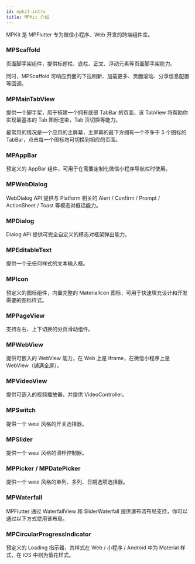 ```yaml
---
id: mpkit-intro
title: MPKit 介绍
---
```


MPKit 是 MPFlutter 专为微信小程序、Web 开发的跨端组件库。

### MPScaffold

页面脚手架组件，提供标题栏、底栏、正文、浮动元素等页面脚手架能力。

同时，MPScaffold 可响应页面的下拉刷新、加载更多、页面滚动、分享信息配置等回调。

### MPMainTabView

提供一个脚手架，用于搭建一个拥有底部 TabBar 的页面，该 TabView 将帮助你实现最基本的 Tab 图标渲染，Tab 页切换等能力。

最常用的情况是一个应用的主屏幕，主屏幕的最下方拥有一个不多于 5 个图标的 TabBar，点击每一个图标均可切换到相应的页面。

### MPAppBar

预定义的 AppBar 组件，可用于在需要定制化微信小程序导航栏时使用。

### MPWebDialog

WebDialog API 提供与 Platform 相关的 Alert / Confirm / Prompt / ActionSheet / Toast 等模态对框话能力。

### MPDialog

Dialog API 提供可完全自定义的模态对框架弹出能力。

### MPEditableText

提供一个无任何样式的文本输入框。

### MPIcon

预定义的图标组件，内置完整的 MaterialIcon 图标，可用于快速填充设计和开发需要的图标样式。

### MPPageView

支持左右、上下切换的分页滑动组件。

### MPWebView

提供可嵌入的 WebView 能力，在 Web 上是 iframe，在微信小程序上是 WebView（铺满全屏）。

### MPVideoView

提供可嵌入的视频播放器，并提供 VideoController。

### MPSwitch

提供一个 weui 风格的开关选择器。

### MPSlider

提供一个 weui 风格的滑杆控制器。

### MPPicker / MPDatePicker

提供一个 weui 风格的单列、多列、日期选项选择器。

### MPWaterfall

MPFlutter 通过 WaterfallView 和 SliderWaterfall 提供瀑布流布局支持，你可以通过以下方式使用该布局。

### MPCircularProgressIndicator

预定义的 Loading 指示器，其样式在 Web / 小程序 / Android 中为 Material 样式，在 iOS 中则为菊花样式。